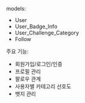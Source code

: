 models:
- User
- User_Badge_Info
- User_Challenge_Category
- Follow

주요 기능:
- 회원가입/로그인/인증
- 프로필 관리
- 팔로우 관계
- 사용자별 카테고리 선호도
- 뱃지 관리